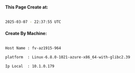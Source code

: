 
   
#### This Page Create at:

```bash

2025-03-07 - 22:37:55 UTC

```

#### Create By Machine:

```bash

Host Name : fv-az1915-964

platform  : Linux-6.8.0-1021-azure-x86_64-with-glibc2.39

Ip Local  : 10.1.0.179

```

